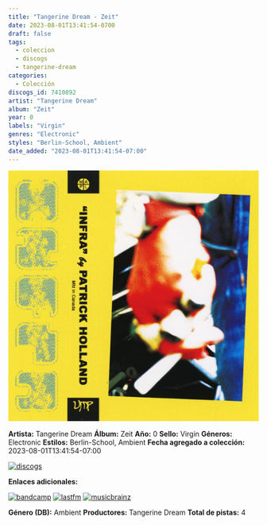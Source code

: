 ```yaml
---
title: "Tangerine Dream - Zeit"
date: 2023-08-01T13:41:54-0700
draft: false
tags:
  - coleccion
  - discogs
  - tangerine-dream
categories:
  - Colección
discogs_id: 7410892
artist: "Tangerine Dream"
album: "Zeit"
year: 0
labels: "Virgin"
genres: "Electronic"
styles: "Berlin-School, Ambient"
date_added: "2023-08-01T13:41:54-07:00"
---
```


![cover](image.jpeg (Tangerine Dream - Zeit))

**Artista:** Tangerine Dream
**Álbum:** Zeit
**Año:** 0
**Sello:** Virgin
**Géneros:** Electronic
**Estilos:** Berlin-School, Ambient
**Fecha agregado a colección:** 2023-08-01T13:41:54-07:00

[![discogs](../../links/svg/discogs.png (discogs))](https://api.discogs.com/releases/7410892)


**Enlaces adicionales:**

[![bandcamp](../../links/svg/bandcamp.png (bandcamp))](https://zeit.bandcamp.com/album/zeit)
[![lastfm](../../links/svg/lastfm.png (lastfm))](https://www.last.fm/music/Tangerine+Dream/Zeit)
[![musicbrainz](../../links/svg/musicbrainz.png (musicbrainz))](https://musicbrainz.org/release/e968bc01-a356-4530-86b8-1a7dbe947540)

**Género (DB):** Ambient
**Productores:** Tangerine Dream
**Total de pistas:** 4
